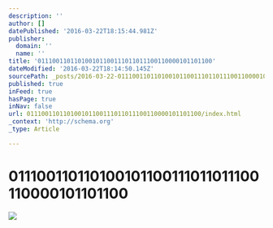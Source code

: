 ```yaml
---
description: ''
author: []
datePublished: '2016-03-22T18:15:44.981Z'
publisher:
  domain: ''
  name: ''
title: '011100110110100101100111011011100110000101101100'
dateModified: '2016-03-22T18:14:50.145Z'
sourcePath: _posts/2016-03-22-011100110110100101100111011011100110000101101100.md
published: true
inFeed: true
hasPage: true
inNav: false
url: 011100110110100101100111011011100110000101101100/index.html
_context: 'http://schema.org'
_type: Article

---
```

# 011100110110100101100111011011100110000101101100
![](https://the-grid-user-content.s3-us-west-2.amazonaws.com/58a6629b-5b80-4838-95db-f2732aa18ea0.png)